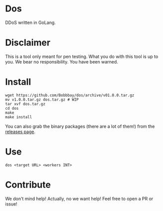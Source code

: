 # Dos
DDoS written in GoLang.

# Disclaimer
This is a tool only meant for pen testing. What you do with this tool is up to you. We bear no responsibility. You have been warned.

# Install
```
wget https://github.com/Bobbbay/dos/archive/v01.0.0.tar.gz
mv v1.0.0.tar.gz dos.tar.gz # WIP
tar xvf dos.tar.gz
cd dos
make
make install
```

You can also grab the binary packages (there are a lot of them!) from the [releases page](https://github.com/Bobbbay/dos/releases).

# Use
```
dos <target URL> <workers INT>
```

# Contribute
We don't mind help! Actually, no we want help! Feel free to open a PR or issue!
